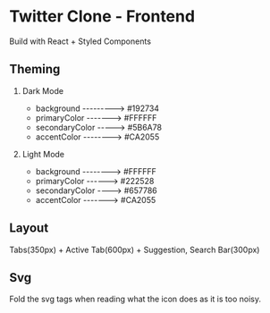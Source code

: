 # Twitter Clone - Frontend
Build with React + Styled Components

## Theming

1) Dark Mode
	- background ---------> #192734
	- primaryColor -------> #FFFFFF
	- secondaryColor -----> #5B6A78
	- accentColor --------> #CA2055

2) Light Mode
	- background --------> #FFFFFF
	- primaryColor ------> #222528
	- secondaryColor ----> #657786
	- accentColor -------> #CA2055

## Layout
Tabs(350px) + Active Tab(600px) + Suggestion, Search Bar(300px)

## Svg
Fold the svg tags when reading what the icon does as it is too noisy.
